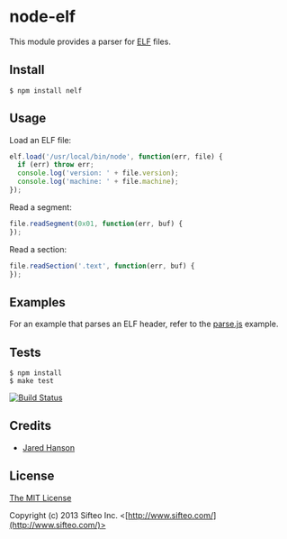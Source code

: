# node-elf

This module provides a parser for [ELF](http://en.wikipedia.org/wiki/Executable_and_Linkable_Format)
files.

## Install

    $ npm install nelf

## Usage

Load an ELF file:

```javascript
elf.load('/usr/local/bin/node', function(err, file) {
  if (err) throw err;
  console.log('version: ' + file.version);
  console.log('machine: ' + file.machine);
});
```

Read a segment:

```javascript
file.readSegment(0x01, function(err, buf) {
});
```

Read a section:

```javascript
file.readSection('.text', function(err, buf) {
});
```

## Examples

For an example that parses an ELF header, refer to the [parse.js](https://github.com/sifteo/node-elf/blob/master/examples/parse.js)
example.

## Tests

    $ npm install
    $ make test

[![Build Status](https://secure.travis-ci.org/sifteo/node-elf.png)](http://travis-ci.org/sifteo/node-elf)

## Credits

  - [Jared Hanson](http://github.com/jaredhanson)

## License

[The MIT License](http://opensource.org/licenses/MIT)

Copyright (c) 2013 Sifteo Inc. <[http://www.sifteo.com/](http://www.sifteo.com/)>
